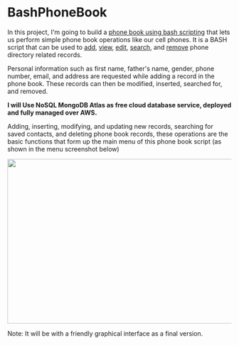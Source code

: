 # BashPhoneBook

In this project, I'm going to build a <ins>phone book using bash scripting</ins> that lets us perform simple phone book operations like our cell phones. It is a BASH script that can be used to <ins>add</ins>, <ins>view</ins>, <ins>edit</ins>, <ins>search</ins>, and <ins>remove</ins> phone directory related records.

Personal information such as first name, father's name, gender, phone number, email, and address are requested while adding a record in the phone book. These records can then be modified, inserted, searched for, and removed.

<b>I will Use NoSQL MongoDB Atlas as free cloud database service, deployed and fully managed over AWS.</b>

Adding, inserting, modifying, and updating new records, searching for saved contacts, and deleting phone book records, these operations are the basic functions that form up the main menu of this phone book script (as shown in the menu screenshot below)

<img src="https://i.imgur.com/1MBJdVZ.png" data-canonical-src="https://i.imgur.com/1MBJdVZ.png" width="700" height="370">

Note: It will be with a friendly graphical interface as a final version.
